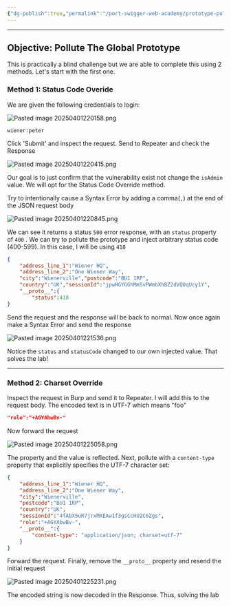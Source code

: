 ```yaml
---
{"dg-publish":true,"permalink":"/port-swigger-web-academy/prototype-pollution/server-side-prototype-pollution/lab-6/"}
---
```



---

## Objective: Pollute The Global Prototype

This is practically a blind challenge but we are able to complete this using 2 methods. Let's start with the first one.
### Method 1: Status Code Overide

We are given the following credentials to login:

![Pasted image 20250401220158.png](/img/user/Images/Pasted%20image%2020250401220158.png)

`wiener:peter`

Click 'Submit' and inspect the request. Send to Repeater and check the Response

![Pasted image 20250401220415.png](/img/user/Images/Pasted%20image%2020250401220415.png)

Our goal is to just confirm that the vulnerability exist not change the `isAdmin` value. We will opt for the Status Code Override method.

Try to intentionally cause a Syntax Error by adding a comma(`,`) at the end of the JSON request body

![Pasted image 20250401220845.png](/img/user/Images/Pasted%20image%2020250401220845.png)

We can see it returns a status `500` error response, with an `status` property of `400` . We can try to pollute the prototype and inject arbitrary status code (400-599). In this case, I will be using `418`


```json
{
	"address_line_1":"Wiener HQ",
	"address_line_2":"One Wiener Way",
	"city":"Wienerville","postcode":"BU1 1RP",
	"country":"UK","sessionId":"jpwHGYGGhMmSvPWmbXhBZ2dVQUqUcy1Y",
	"__proto__":{
		"status":418
}
```

Send the request and the response will be back to normal. Now once again make a Syntax Error and send the response

![Pasted image 20250401221536.png](/img/user/Images/Pasted%20image%2020250401221536.png)

Notice the `status` and `statusCode` changed to our own injected value. That solves the lab!


---

### Method 2: Charset Override

Inspect the request in Burp and send it to Repeater. I will add this to the request body. The encoded text is in UTF-7 which means "foo"

```json
"role":"+AGYAbwBv-"
```

Now forward the request

![Pasted image 20250401225058.png](/img/user/Images/Pasted%20image%2020250401225058.png)

The property and the value is reflected. Next, pollute with a `content-type` property that explicitly specifies the UTF-7 character set:

```json
{
	"address_line_1":"Wiener HQ",
	"address_line_2":"One Wiener Way",
	"city":"Wienerville",
	"postcode":"BU1 1RP",
	"country":"UK",
	"sessionId":"4fAbX5uR7jrxMXEAw1f3gsCcHU2C6Zgs",
	"role":"+AGYAbwBv-",
	"__proto__":{ 
		"content-type": "application/json; charset=utf-7" 
	}
}
```

Forward the request. Finally, remove the `__proto__` property and resend the initial request

![Pasted image 20250401225231.png](/img/user/Images/Pasted%20image%2020250401225231.png)

The encoded string is now decoded in the Response. Thus, solving the lab